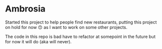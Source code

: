 # Ambrosia

Started this project to help people find new restaurants, putting this project on hold for now 🙃 as I want to work on some other projects.

The code in this repo is bad have to refactor at somepoint in the future but for now it will do (aka will never).